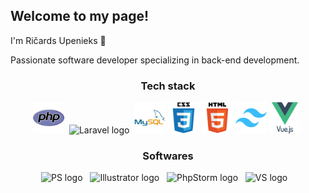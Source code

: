 ## Welcome to my page!
I'm Ričards Upenieks :handshake:	

Passionate software developer specializing in back-end development.

### <p align="center"> Tech stack </p>

<div align="center"><img src="https://github.com/devicons/devicon/blob/master/icons/php/php-original.svg" alt="PHP logo" width="50" height="50" />&nbsp; <img src="https://cdn.worldvectorlogo.com/logos/laravel-2.svg" alt="Laravel logo" width="50" height="50" />&nbsp; <img src="https://github.com/devicons/devicon/blob/master/icons/mysql/mysql-original-wordmark.svg" alt="MySQL logo" width="50" height="50" />&nbsp;<img src="https://github.com/devicons/devicon/blob/master/icons/css3/css3-original-wordmark.svg" alt="CSS logo" width="50" height="50" />&nbsp;<img src="https://github.com/devicons/devicon/blob/master/icons/html5/html5-original-wordmark.svg" alt="HTML logo" width="50" height="50" />&nbsp;<img src="https://github.com/devicons/devicon/blob/master/icons/tailwindcss/tailwindcss-plain.svg" alt="Tailwind logo" width="50" height="50" />&nbsp;<img src="https://github.com/devicons/devicon/blob/master/icons/vuejs/vuejs-original-wordmark.svg" alt="VueJs logo" width="50" height="50" />&nbsp;</div>


### <p align="center"> Softwares </p>

<div align="center"><img src="https://cdn.worldvectorlogo.com/logos/adobe-photoshop-2.svg" alt="PS logo" width="50" height="50" />&nbsp;&nbsp;&nbsp;<img src="https://cdn.worldvectorlogo.com/logos/adobe-illustrator-cc-icon.svg" alt="Illustrator logo" width="50" height="50" />&nbsp;&nbsp;&nbsp;<img src="https://cdn.worldvectorlogo.com/logos/phpstorm-1.svg" alt="PhpStorm logo" width="50" height="50" />&nbsp;&nbsp;&nbsp;<img src="https://cdn.worldvectorlogo.com/logos/visual-studio-code-1.svg" alt="VS logo" width="50" height="50" />&nbsp;&nbsp;&nbsp;<img 


<!--
**ricardsupenieks/ricardsupenieks** is a ✨ _special_ ✨ repository because its `README.md` (this file) appears on your GitHub profile.

Here are some ideas to get you started:

- 🔭 I’m currently working on ...
- 🌱 I’m currently learning ...
- 👯 I’m looking to collaborate on ...
- 🤔 I’m looking for help with ...
- 💬 Ask me about ...
- 📫 How to reach me: ...
- 😄 Pronouns: ...
- ⚡ Fun fact: ...
-->
